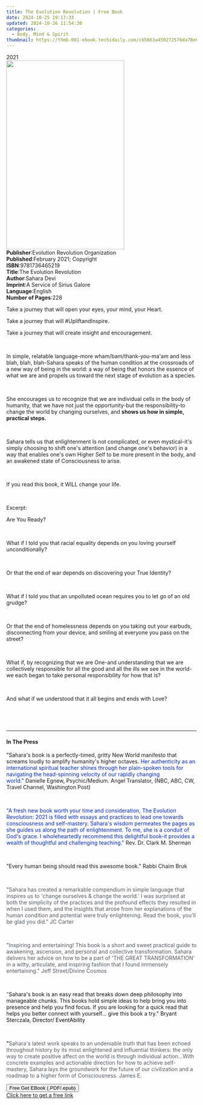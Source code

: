 ```yaml
---
title: The Evolution Revolution | Free Book
date: 2024-10-25 19:17:33
updated: 2024-10-26 11:54:30
categories:
  - Body, Mind & Spirit
thumbnail: https://thmb-001-ebook.techidaily.com/cb5663a450272576da78e673ed6f860996524bd5671e85277919937f3c62a4b6.jpg
---
```

<main id="book-container">
  <div class="flex flex-col">
    <div class="book-brief flex-1 py-6 px-4 sm:p-6 md:py-10 md:px-8">
      <!-- brief-->
      <div class="book-brief-main">2021</div>
    </div>
    <div
      class="book-meta-info flex-1 grid gap-4 col-start-1 col-end-3 row-start-1 sm:mb-6 sm:grid-cols-4 lg:gap-6 lg:col-start-2 lg:row-end-6 lg:row-span-6 lg:mb-0"
    >
      <div
        class="book-meta-info-left place-content-center mt-4 p-4 text-sm leading-6 col-start-2 col-span-2 dark:text-slate-400"
      >
        <img
          class="w-full h-500 object-cover rounded-lg sm:h-255 sm:col-span-2 lg:col-span-full"
          src="https://img-001-ebook.techidaily.com/a7b57cd38c6bc84142724ff560aa96a7c599e6464e5a43633bce037c50c30c85.jpg"
          alt=""
          width="312"
          height="500"
        />
      </div>
      <div
        class="book-meta-info-right mt-2 col-start-1 row-start-2 col-span-3 self-center"
      >
        <!-- meta data  -->
        <div class="flex flex-col px-4 md:px-8">
          <div class="flex-1">
            <strong>Publisher</strong>:<span class="px-2"
              >Evolution Revolution Organization</span
            >
          </div>
          <div class="flex-1">
            <strong>Published</strong>:<span class="px-2"
              >February 2021; Copyright</span
            >
          </div>
          <div class="flex-1">
            <strong>ISBN</strong>:<span class="px-2">9781736465219</span>
          </div>
          <div class="flex-1">
            <strong>Title</strong>:<span class="px-2"
              >The Evolution Revolution</span
            >
          </div>
          <div class="flex-1">
            <strong>Author</strong>:<span class="px-2">Sahara Devi</span>
          </div>
          <div class="flex-1">
            <strong>Imprint</strong>:<span class="px-2"
              >A Service of Sirius Galore</span
            >
          </div>
          <div class="flex-1">
            <strong>Language</strong>:<span class="px-2">English</span>
          </div>
          <div class="flex-1">
            <strong>Number of Pages</strong>:<span class="px-2">228</span>
          </div>
        </div>
      </div>
    </div>
    <div class="book-description flex-1 py-6 px-4 sm:p-6 md:py-10 md:px-8">
      <div class="book-description-main">
        <div accordion-content="" id="description">
          <p>
            Take a journey that will open your eyes, your mind, your
            Heart.&nbsp;
          </p>
          <p>Take a journey that will #UpliftandInspire.&nbsp;</p>
          <p>Take a journey that will create insight and encouragement.</p>
          <p>&nbsp;</p>
          <p>
            In simple, relatable language-more wham/bam/thank-you-ma'am and less
            blah, blah, blah-Sahara speaks of the human condition at the
            crossroads of a new way of being in the world: a way of being that
            honors the essence of what we are and propels us toward the next
            stage of evolution as a species.
          </p>
          <p>&nbsp;</p>
          <p>
            She encourages us to recognize that we are individual cells in the
            body of humanity, that we have not just the opportunity-but the
            responsibility-to change the world by changing ourselves,
            and&nbsp;<strong>shows us how in simple, practical steps.</strong>
          </p>
          <p>&nbsp;</p>
          <p>
            Sahara tells us that enlightenment Is not complicated, or even
            mystical-it's simply choosing to shift one's attention (and change
            one's behavior) in a way that enables one's own Higher Self to be
            more present in the body, and an awakened state of Consciousness to
            arise.
          </p>
          <p>&nbsp;</p>
          <p>If you read this book, it WILL change your life.</p>
          <p><br /></p>
          <p>Excerpt:</p>
          <p>Are You Ready?&nbsp;</p>
          <p><br /></p>
          <p>
            What if I told you that racial equality depends on you loving
            yourself unconditionally?
          </p>
          <p><br /></p>
          <p>
            Or that the end of war depends on discovering your True
            Identity?&nbsp;
          </p>
          <p><br /></p>
          <p>
            What if I told you that an unpolluted ocean requires you to let go
            of an old grudge?&nbsp;
          </p>
          <p><br /></p>
          <p>
            Or that the end of homelessness depends on you taking out your
            earbuds, disconnecting from your device, and smiling at everyone you
            pass on the street?&nbsp;
          </p>
          <p><br /></p>
          <p>
            What if, by recognizing that we are One-and understanding that we
            are collectively responsible for all the good and all the ills we
            see in the world-we each began to take personal responsibility for
            how that is?&nbsp;
          </p>
          <p><br /></p>
          <p>
            And what if we understood that it all begins and ends with
            Love?&nbsp;
          </p>
          <p><br /></p>
          <p><br /></p>
        </div>
        <div class="accordion-fader"></div>
      </div>
    </div>
    <div class="book-excerpts flex-1 py-6 px-4 sm:p-6 md:py-10 md:px-8">
      <!-- excerpts-->
      <div class="book-excerpts-main">
        <hr />
        <h4 class="placeholder placeholder-heading">
          <span>In The Press</span>
        </h4>
        <p></p>
        <p>
          "Sahara's book is a perfectly-timed, gritty New World manifesto that
          screams loudly to amplify humanity's higher octaves.&nbsp;<span
            style="color: rgba(8, 41, 175, 1)"
            >Her authenticity as an international spiritual teacher shines
            through her plain-spoken tools for navigating the head-spinning
            velocity of our rapidly changing world."&nbsp;</span
          >Danielle Egnew, Psychic/Medium. Angel Translator, (NBC, ABC, CW,
          Travel Channel, Washington Post)
        </p>
        <p><br /></p>
        <p>
          <span style="color: rgba(8, 41, 175, 1)"
            >"A fresh new book&nbsp;worth your time and consideration,&nbsp;The
            Evolution Revolution: 2021 is filled with essays and practices to
            lead one towards consciousness and self-mastery. Sahara's wisdom
            permeates the pages as she guides us along the path of
            enlightenment. To me, she is a conduit of God's grace. I
            wholeheartedly recommend this delightful book-it provides a wealth
            of thoughtful and challenging teaching."&nbsp;</span
          >Rev. Dr. Clark M. Sherman&nbsp;
        </p>
        <p><br /></p>
        <p>
          "Every human being should read this awesome book." Rabbi Chaim Bruk
        </p>
        <p><br /></p>
        <p>
          <span style="color: rgba(83, 90, 98, 1)"
            >"Sahara has created a remarkable compendium in simple language that
            inspires us to 'change ourselves &amp; change the world.' I was
            surprised at both the simplicity of the practices and the profound
            effects they resulted in when I used them, and the insights that
            arose from her explanations of the human condition and potential
            were truly enlightening. Read the book, you'll be glad you did." JC
            Carter</span
          >
        </p>
        <p><br /></p>
        <p>
          <span style="color: rgba(83, 90, 98, 1)"
            >"Inspiring and entertaining! This book is a short and sweet
            practical guide to awakening, ascension, and personal and collective
            transformation. Sahara delivers her advice on how to be a part of
            'THE GREAT TRANSFORMATION' in a witty, articulate, and inspiring
            fashion that I found immensely entertaining." Jeff Street/Divine
            Cosmos</span
          >
        </p>
        <p><br /></p>
        <p>
          <span style="color: rgba(83, 90, 98, 1)"><span>﻿</span>"</span
          ><span style="color: rgba(15, 17, 17, 1)"
            >Sahara's book is an easy read that breaks down deep philosophy into
            manageable chunks. This books hold simple ideas to help bring you
            into presence and help you find focus. If you are looking for a
            quick read that helps you better connect with yourself... give this
            book a try." Bryant Sterczala,&nbsp;</span
          ><span style="color: rgba(5, 5, 5, 1)">Director/ EventAbility</span>
        </p>
        <p><br /></p>
        <p>
          <span style="color: rgba(5, 5, 5, 1)">"</span
          ><span style="color: rgba(83, 90, 98, 1)"
            >Sahara's latest work speaks to an undeniable truth that has been
            echoed throughout history by its most enlightened and influential
            thinkers: the only way to create positive affect on the world is
            through individual action...With concrete examples and actionable
            direction for how to achieve self-mastery, Sahara lays the
            groundwork for the future of our civilization and a roadmap to a
            higher form of Consciousness.&nbsp;James E.</span
          >
        </p>
        <p></p>
      </div>
    </div>
    <div
      class="book-about-author flex-1 py-6 px-4 sm:p-6 md:py-10 md:px-8"
    ></div>
    <div class="book-free-get flex-1 py-6 px-4 sm:p-6 md:py-10 md:px-8">
      <button
        id="btn-free-get"
        class="bg-blue-500 hover:bg-blue-700 text-white font-bold py-2 px-4 rounded"
      >
        Free Get EBook (.PDF/.epub)
      </button>
      <div id="countdown-display" class="px-2 text-lg mt-2"></div>
      <a
        id="free-link"
        class="hidden bg-blue-500 hover:bg-blue-700 text-white font-bold py-2 px-4 rounded"
        href="https://www.ebooks.com/en-us/book/210240987/the-evolution-revolution/sahara-devi/"
        target="_blank"
        >Click here to get a free link</a
      >
    </div>
    <script>
      let countdownTime = 0;
      let countdownInterval = null;
      document
        .getElementById('btn-free-get')
        .addEventListener('click', startCountdown);
      function startCountdown() {
        countdownTime = new Date().getTime() + 60000 * 3;
        countdownInterval = setInterval(updateCountdown, 1000);
        document.getElementById('btn-free-get').disabled = true;
        document
          .getElementById('btn-free-get')
          .classList.add('bg-gray-500', 'cursor-not-allowed');
      }
      function updateCountdown() {
        let currentTime = new Date().getTime();
        let timeLeft = countdownTime - currentTime;
        let secondsLeft = Math.floor(timeLeft / 1000);
        document.getElementById('countdown-display').innerHTML =
          `Remaining time: ${secondsLeft} seconds.`;
        if (secondsLeft <= 0) {
          clearInterval(countdownInterval);
          document.getElementById('btn-free-get').classList.add('hidden');
          document.getElementById('free-link').classList.remove('hidden');
          document.getElementById('countdown-display').innerHTML = '';
        }
      }
    </script>
  </div>
</main>
